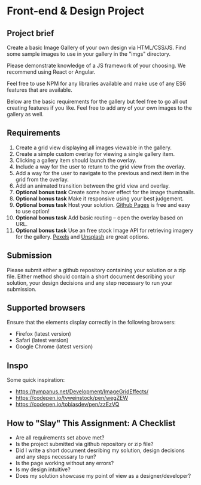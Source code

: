 Front-end & Design Project
======================

## Project brief
Create a basic Image Gallery of your own design via HTML/CSS/JS. Find some sample images to use in your gallery in the "imgs" directory.

Please demonstrate knowledge of a JS framework of your choosing. We recommend using React or Angular.

Feel free to use NPM for any libraries available and make use of any ES6 features that are available. 

Below are the basic requirements for the gallery but feel free to go all out creating features if you like. Feel free to add any of your own images to the gallery as well.

## Requirements
1. Create a grid view displaying all images viewable in the gallery. 
2. Create a simple custom overlay for viewing a single gallery item. 
3. Clicking a gallery item should launch the overlay.
4. Include a way for the user to return to the grid view from the overlay.
5. Add a way for the user to navigate to the previous and next item in the grid from the overlay.
6. Add an animated transition between the grid view and overlay.
7. **Optional bonus task** Create some hover effect for the image thumbnails.
8. **Optional bonus task** Make it responsive using your best judgement.
9. **Optional bonus task** Host your solution. [Github Pages](https://pages.github.com/) is free and easy to use option! 
10. **Optional bonus task** Add basic routing – open the overlay based on URL.
11. **Optional bonus task** Use an free stock Image API for retrieving imagery for the gallery. [Pexels](https://www.pexels.com/api/) and [Unsplash](https://unsplash.com/developers) are great options.

## Submission
Please submit either a github repository containing your solution or a zip file. Either method should contain a short document describing your solution, your design decisions and any step necessary to run your submission.

## Supported browsers
Ensure that the elements display correctly in the following browsers:

- Firefox (latest version)
- Safari (latest version)
- Google Chrome (latest version)

## Inspo
Some quick inspiration:
- https://tympanus.net/Development/ImageGridEffects/
- https://codepen.io/tvweinstock/pen/wegZEW
- https://codepen.io/tobiasdev/pen/zzEzVQ


## How to "Slay" This Assignment: A Checklist
- Are all requirements set above met?
- Is the project submitted via github repository or zip file?
- Did I write a short document desribing my solution, design decisions and any steps necessary to run?
- Is the page working without any errors?
- Is my design intuitive?
- Does my solution showcase my point of view as a designer/developer?


